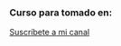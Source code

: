 ### Curso para tomado en:

[Suscríbete a mi canal](https://www.youtube.com/c/midudev?sub_confirmation=1)
